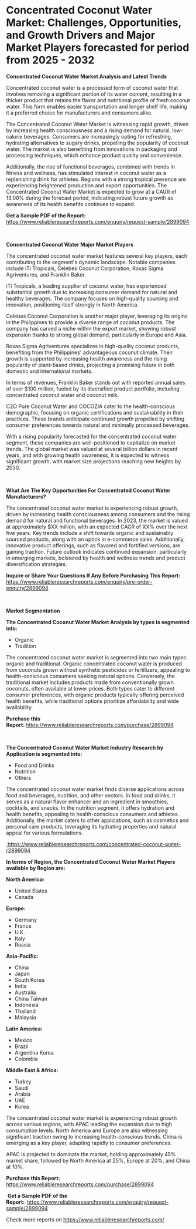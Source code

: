 <p><h1>Concentrated Coconut Water Market: Challenges, Opportunities, and Growth Drivers and Major Market Players forecasted for period from 2025 - 2032</h1></p><p><strong>Concentrated Coconut Water Market Analysis and Latest Trends</strong></p>
<p><p>Concentrated coconut water is a processed form of coconut water that involves removing a significant portion of its water content, resulting in a thicker product that retains the flavor and nutritional profile of fresh coconut water. This form enables easier transportation and longer shelf life, making it a preferred choice for manufacturers and consumers alike. </p><p>The Concentrated Coconut Water Market is witnessing rapid growth, driven by increasing health consciousness and a rising demand for natural, low-calorie beverages. Consumers are increasingly opting for refreshing, hydrating alternatives to sugary drinks, propelling the popularity of coconut water. The market is also benefiting from innovations in packaging and processing techniques, which enhance product quality and convenience. </p><p>Additionally, the rise of functional beverages, combined with trends in fitness and wellness, has stimulated interest in coconut water as a replenishing drink for athletes. Regions with a strong tropical presence are experiencing heightened production and export opportunities. The Concentrated Coconut Water Market is expected to grow at a CAGR of 13.00% during the forecast period, indicating robust future growth as awareness of its health benefits continues to expand.</p></p>
<p><strong>Get a Sample PDF of the Report:&nbsp;</strong> <a href="https://www.reliableresearchreports.com/enquiry/request-sample/2899094?utm_campaign=3059&utm_medium=2&utm_source=Github&utm_content=ia&utm_term=15032025&utm_id=concentrated-coconut-water">https://www.reliableresearchreports.com/enquiry/request-sample/2899094</a></p>
<p>&nbsp;</p>
<p><strong>Concentrated Coconut Water Major Market Players</strong></p>
<p><p>The concentrated coconut water market features several key players, each contributing to the segment's dynamic landscape. Notable companies include iTi Tropicals, Celebes Coconut Corporation, Roxas Sigma Agriventures, and Franklin Baker.</p><p>iTi Tropicals, a leading supplier of coconut water, has experienced substantial growth due to increasing consumer demand for natural and healthy beverages. The company focuses on high-quality sourcing and innovation, positioning itself strongly in North America.</p><p>Celebes Coconut Corporation is another major player, leveraging its origins in the Philippines to provide a diverse range of coconut products. The company has carved a niche within the export market, showing robust expansion thanks to strong global demand, particularly in Europe and Asia.</p><p>Roxas Sigma Agriventures specializes in high-quality coconut products, benefiting from the Philippines' advantageous coconut climate. Their growth is supported by increasing health awareness and the rising popularity of plant-based drinks, projecting a promising future in both domestic and international markets.</p><p>In terms of revenues, Franklin Baker stands out with reported annual sales of over $100 million, fueled by its diversified product portfolio, including concentrated coconut water and coconut milk.</p><p>C2O Pure Coconut Water and COCOZIA cater to the health-conscious demographic, focusing on organic certifications and sustainability in their practices. These brands anticipate continued growth propelled by shifting consumer preferences towards natural and minimally processed beverages.</p><p>With a rising popularity forecasted for the concentrated coconut water segment, these companies are well-positioned to capitalize on market trends. The global market was valued at several billion dollars in recent years, and with growing health awareness, it is expected to witness significant growth, with market size projections reaching new heights by 2030.</p></p>
<p>&nbsp;</p>
<p><strong>What Are The Key Opportunities For Concentrated Coconut Water Manufacturers?</strong></p>
<p><p>The concentrated coconut water market is experiencing robust growth, driven by increasing health consciousness among consumers and the rising demand for natural and functional beverages. In 2023, the market is valued at approximately $XX million, with an expected CAGR of XX% over the next five years. Key trends include a shift towards organic and sustainably sourced products, along with an uptick in e-commerce sales. Additionally, innovative product offerings, such as flavored and fortified versions, are gaining traction. Future outlook indicates continued expansion, particularly in emerging markets, bolstered by health and wellness trends and product diversification strategies.</p></p>
<p><strong>Inquire or Share Your Questions If Any Before Purchasing This Report:</strong> <a href="https://www.reliableresearchreports.com/enquiry/pre-order-enquiry/2899094?utm_campaign=3059&utm_medium=2&utm_source=Github&utm_content=ia&utm_term=15032025&utm_id=concentrated-coconut-water">https://www.reliableresearchreports.com/enquiry/pre-order-enquiry/2899094</a></p>
<p>&nbsp;</p>
<p><strong>Market Segmentation</strong></p>
<p><strong>The Concentrated Coconut Water Market Analysis by types is segmented into:</strong></p>
<p><ul><li>Organic</li><li>Tradition</li></ul></p>
<p><p>The concentrated coconut water market is segmented into two main types: organic and traditional. Organic concentrated coconut water is produced from coconuts grown without synthetic pesticides or fertilizers, appealing to health-conscious consumers seeking natural options. Conversely, the traditional market includes products made from conventionally grown coconuts, often available at lower prices. Both types cater to different consumer preferences, with organic products typically offering perceived health benefits, while traditional options prioritize affordability and wide availability.</p></p>
<p><strong>Purchase this Report:&nbsp;</strong><a href="https://www.reliableresearchreports.com/purchase/2899094?utm_campaign=3059&utm_medium=2&utm_source=Github&utm_content=ia&utm_term=15032025&utm_id=concentrated-coconut-water">https://www.reliableresearchreports.com/purchase/2899094</a></p>
<p>&nbsp;</p>
<p><strong>The Concentrated Coconut Water Market Industry Research by Application is segmented into:</strong></p>
<p><ul><li>Food and Drinks</li><li>Nutrition</li><li>Others</li></ul></p>
<p><p>The concentrated coconut water market finds diverse applications across food and beverages, nutrition, and other sectors. In food and drinks, it serves as a natural flavor enhancer and an ingredient in smoothies, cocktails, and snacks. In the nutrition segment, it offers hydration and health benefits, appealing to health-conscious consumers and athletes. Additionally, the market caters to other applications, such as cosmetics and personal care products, leveraging its hydrating properties and natural appeal for various formulations.</p></p>
<p><a href="https://www.reliableresearchreports.com/concentrated-coconut-water-r2899094?utm_campaign=3059&utm_medium=2&utm_source=Github&utm_content=ia&utm_term=15032025&utm_id=concentrated-coconut-water">&nbsp;https://www.reliableresearchreports.com/concentrated-coconut-water-r2899094</a></p>
<p><strong>In terms of Region, the Concentrated Coconut Water Market Players available by Region are:</strong></p>
<p>
    <p> <strong> North America: </strong>
        <ul>
            <li>United States</li>
            <li>Canada</li>
        </ul>
        </p> 
    <p> <strong> Europe: </strong>
        <ul>
            <li>Germany</li>
            <li>France</li>
            <li>U.K.</li>
            <li>Italy</li>
            <li>Russia</li>
        </ul>
        </p> 
    <p> <strong> Asia-Pacific: </strong>
        <ul>
            <li>China</li>
            <li>Japan</li>
            <li>South Korea</li>
            <li>India</li>
            <li>Australia</li>
            <li>China Taiwan</li>
            <li>Indonesia</li>
            <li>Thailand</li>
            <li>Malaysia</li>
        </ul>
        </p> 
    <p> <strong> Latin America: </strong>
        <ul>
            <li>Mexico</li>
            <li>Brazil</li>
            <li>Argentina Korea</li>
            <li>Colombia</li>
        </ul>
        </p> 
    <p> <strong> Middle East & Africa: </strong>
        <ul>
            <li>Turkey</li>
            <li>Saudi</li>
            <li>Arabia</li>
            <li>UAE</li>
            <li>Korea</li>
        </ul>
    </p>
    </p>
<p><p>The concentrated coconut water market is experiencing robust growth across various regions, with APAC leading the expansion due to high consumption levels. North America and Europe are also witnessing significant traction owing to increasing health-conscious trends. China is emerging as a key player, adapting rapidly to consumer preferences. </p><p>APAC is projected to dominate the market, holding approximately 45% market share, followed by North America at 25%, Europe at 20%, and China at 10%.</p></p>
<p><strong>Purchase this Report: </strong><a href="https://www.reliableresearchreports.com/purchase/2899094?utm_campaign=3059&utm_medium=2&utm_source=Github&utm_content=ia&utm_term=15032025&utm_id=concentrated-coconut-water">https://www.reliableresearchreports.com/purchase/2899094</a></p>
<p>&nbsp;<strong>Get a Sample PDF of the Report:&nbsp;&nbsp;</strong><a href="https://www.reliableresearchreports.com/enquiry/request-sample/2899094?utm_campaign=3059&utm_medium=2&utm_source=Github&utm_content=ia&utm_term=15032025&utm_id=concentrated-coconut-water">https://www.reliableresearchreports.com/enquiry/request-sample/2899094</a></p>
<p><strong></strong></p>
<p>Check more reports on <a href="https://www.reliableresearchreports.com/?utm_campaign=3059&utm_medium=2&utm_source=Github&utm_content=ia&utm_term=15032025&utm_id=concentrated-coconut-water">https://www.reliableresearchreports.com/</a></p>